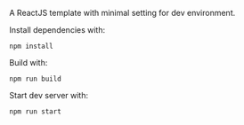 A ReactJS template with minimal setting for dev environment.

Install dependencies with:
```
npm install
```

Build with:
```
npm run build
```

Start dev server with:
```
npm run start
```
